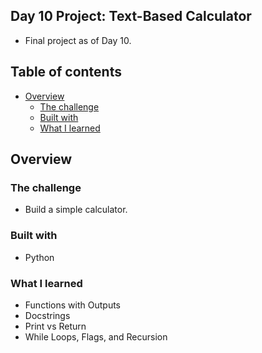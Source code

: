 ## Day 10 Project: Text-Based Calculator
- Final project as of Day 10.
## Table of contents

- [Overview](#overview)
  - [The challenge](#the-challenge)
  - [Built with](#built-with)
  - [What I learned](#what-i-learned)

## Overview

### The challenge

- Build a simple calculator. 


### Built with

- Python

### What I learned
- Functions with Outputs
- Docstrings
- Print vs Return
- While Loops, Flags, and Recursion
